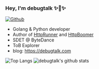 ### Hey, I'm debugtalk ✨🚀✨

[![Github](https://img.shields.io/github/followers/debugtalk?label=Follow&style=social)](https://github.com/debugtalk)

- Golang & Python developer
- Author of [HttpRunner] and [HttpBoomer]
- SDET @ ByteDance
- ToB Explorer
- blog: https://debugtalk.com

![Top Langs](https://github-readme-stats.vercel.app/api/top-langs/?username=debugtalk&hide=html)
![debugtalk's github stats](https://github-readme-stats.vercel.app/api?username=debugtalk&show_icons=true&count_private=true&line_height=40)


[HttpRunner]: https://github.com/httprunner/httprunner
[HttpBoomer]: https://github.com/httprunner/HttpBoomer
